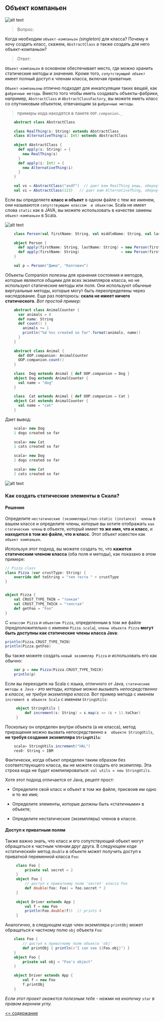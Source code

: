 ## Объект компаньен


![alt text](https://github.com/steklopod/Functions/blob/master/src/main/resources/images/girl.png "GIRL")
>Вопрос:

Когда необходим `объект-компаньон` _(singleton)_ для класса? Почему я хочу создать класс, скажем, 
`AbstractClass` а также создать для него объект-компаньон?

>Ответ:

`Объект-компаньон` в основном обеспечивает место, где можно хранить статические методы и значения. 
Кроме того, _`сопутствующий объект`_ имеет полный доступ к членам класса, включая приватные.

`Объект-компаньоны` отлично подходят для инкапсуляции таких вещей, как `фабричные методы`. 
Вместо того чтобы иметь создавать объекты-фабрики, например, `AbstractClass` и `AbstractClassFactory`, вы можете иметь 
класс со спутниковым объектом, отвечающим за `фабричные методы`.

> примеры кода находятся в пакете `OOP.companion._`

<!-- code -->
```scala
    abstract class AbstractClass
    
    class RealThing(s: String) extends AbstractClass
    class AlternativeThing(i: Int) extends AbstractClass
    
    object AbstractClass {
      def apply(s: String) = {
        new RealThing(s)
      }
      def apply(i: Int) = {
        new AlternativeThing(i)
      }
    }
    
    val vs = AbstractClass("asdf")  // дает вам RealThing вещь, обернутую поверх строки
    val vi = AbstractClass(123)   // дает вам AlternativeThing, обернутую поверх числа
```

Если вы определяете **класс и объект** в одном файле с тем же именем, они называются `сопутствующим классом 
и объектом`. Scala не имеет слова `static` как в JAVA, вы можете использовать в качестве замены `объект-компаньон` в Scala.

![alt text](https://github.com/steklopod/Functions/blob/master/src/main/resources/images/companion.png "Обобщения")


<!-- code -->
```scala
    class Person(val firstName: String, val middleName: String, val lastName: String) {}
    
    object Person {
      def apply(firstName: String, lastName: String) = new Person(firstName, "", lastName)
      def apply(firstName: String)                   = new Person(firstName, "", "")
    }
    
    val p = Person("Дима", "Колтович")
```

Объекты Companion полезны для хранения состояния и методов, которые являются общими для всех экземпляров 
класса, но не используют статические методы или поля. Они используют обычные виртуальные методы, 
которые могут быть переопределены через наследование. Еще раз повторюсь: **скала не имеет ничего статического**. 
_Вот простой пример:_

<!-- code -->
```scala
    abstract class AnimalCounter {
      var animals = 0
      def name: String
      def count() {
        animals += 1
        println("%d %ss created so far".format(animals, name))
      }
    }
    
    abstract class Animal {
      def OOP.companion: AnimalCounter
      OOP.companion.count()
    }
    
    class  Dog extends Animal { def OOP.companion = Dog }
    object Dog extends AnimalCounter {
      val name = "dog"
    }
    
    class  Cat extends Animal { def OOP.companion = Cat }
    object Cat extends AnimalCounter {
      val name = "cat"
    }
```

Дает вывод:

<!-- code -->
```scala
    scala> new Dog
    1 dogs created so far
    
    scala> new Cat
    1 cats created so far
    
    scala> new Dog
    2 dogs created so far
    
    scala> new Cat
    2 cats created so far
```

![alt text](https://github.com/steklopod/Functions/blob/master/src/main/resources/images/girl.png "GIRL")
### Как создать статические элементы в Скала?

#### Решение

Определите `нестатические (экземпляры)/non-static (instance)  члены` в вашем классе и определите члены, 
которые вы хотите отображать `как статические члены` в объекте, который имеет **то же имя, 
что и класс**, и **находится в том же файле, что и класс**. Этот объект известен как `объект компаньен`.

Используя этот подход, вы можете создать то, что **кажется статическим членом класса** (оба поля и методы), 
как показано в этом примере:

<!-- code -->
```scala
// Pizza class
class Pizza (var crustType: String) {
    override def toString = "тип теста " + crustType
}


object Pizza {
    val CRUST_TYPE_THIN = "тонкая"
    val CRUST_TYPE_THICK = "толстая"
    def getFoo = "Foo"
}
```

С `классом Pizza` и `объектом Pizza`, определенным в том же файле (предположительно с именем `Pizza.scala`),
 `члены объекта Pizza` **могут быть доступны как статические члены класса Java**:
 
 <!-- code -->
 ```scala
 println(Pizza.CRUST_TYPE_THIN)
 println(Pizza.getFoo)
 ```
 
 Вы также можете создать `новый экземпляр Pizza` и использовать его как обычно:
 
 <!-- code -->
 ```scala
     var p = new Pizza(Pizza.CRUST_TYPE_THICK)
     println(p)
 ```
 
 Если вы переходите на Scala с языка, отличного от Java, `статические методы в Java` - _это методы, 
 которые можно вызывать непосредственно в классе, не требуя экземпляра класса_. Вот пример метода с 
 именем `increment в объекте Scala` с именем `StringUtils`:
 
 <!-- code -->
 ```scala
      object StringUtils {
          def increment(s: String) = s.map(c => (c + 1).toChar)
      }   
```

Поскольку он определен внутри объекта (а не класса), метод приращения можно вызвать непосредственно `в 
объекте StringUtils`, **не требуя создания экземпляра `StringUtils`**:

<!-- code -->
```scala
    scala> StringUtils.increment("HAL")
    res0: String = IBM
```

Фактически, когда объект определен таким образом без соответствующего класса, вы не можете создать 
его экземпляр. Эта строка кода не будет компилироваться: `val utils = new StringUtils`.

Хотя этот подход отличается от Java, рецепт прост:

* Определите свой класс и объект в том же файле, присвоив им одно и то же имя;

* Определите элементы, которые должны быть «статичными» в объекте;

* Определите нестатические (экземпляры) членов в классе.

#### Доступ к приватным полям

Также важно знать, что класс и его сопутствующий объект могут обращаться к частным членам друг друга.
 В следующем коде «статический» метод `double` в объекте может получить доступ к приватной 
 переменной класса `Foo`:
 
 <!-- code -->
 ```scala
      class Foo {
          private val secret = 2
      }
      object Foo {
          // доступ к приватному полю 'secret' класса Foo
          def double(foo: Foo) = foo.secret * 2
      }
      
      object Driver extends App {
          val f = new Foo
          println(Foo.double(f))  // prints 4
      }
```

Аналогично, в следующем коде член экземпляра `printObj` может обращаться к частному полю `obj` 
объекта `Foo`:

<!-- code -->
```scala
    class Foo {
        // доступ к приватному полю объекта 'obj'
        def printObj { println(s"I can see ${Foo.obj}") }
    }
    object Foo {
        private val obj = "Foo's object"
    }
    
    object Driver extends App {
        val f = new Foo
        f.printObj
    }
```

_Если этот проект окажется полезным тебе - нажми на кнопочку `star` в правом верхнем углу._

[<= содержание](https://github.com/steklopod/Functions/blob/master/readme.md)